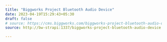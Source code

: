 ```yaml
---
title: "Biggworks Project Bluetooth Audio Device"
date: 2023-04-19T15:29:43+05:30
draft: false
# source: https://cms.biggworks.com/biggworks-project-bluetooth-audio-device
source: http://bw-strapi:1337/biggworks-project-bluetooth-audio-device

---
```


